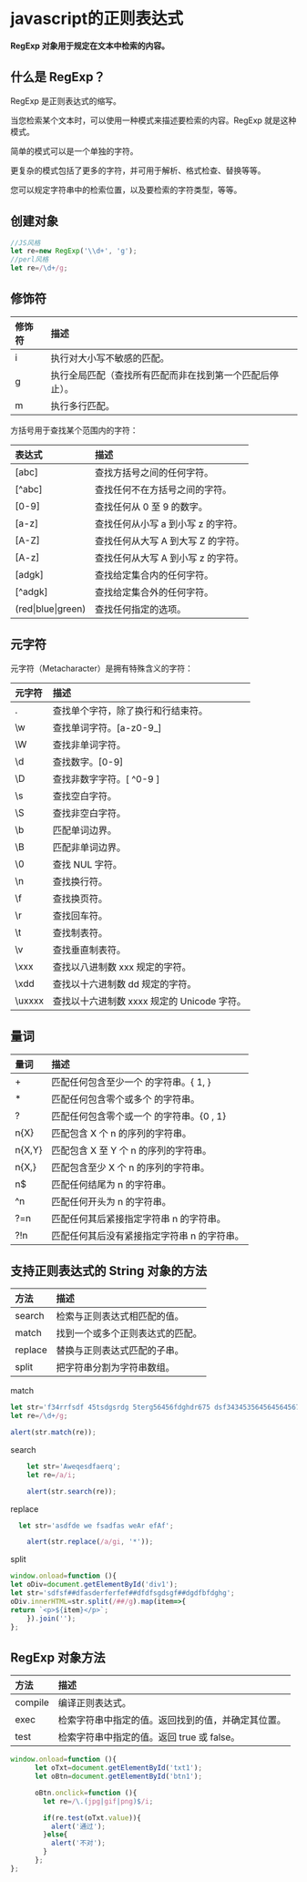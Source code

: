 # javascript的正则表达式

**RegExp 对象用于规定在文本中检索的内容。**

## 什么是 RegExp？

RegExp 是正则表达式的缩写。

当您检索某个文本时，可以使用一种模式来描述要检索的内容。RegExp 就是这种模式。

简单的模式可以是一个单独的字符。

更复杂的模式包括了更多的字符，并可用于解析、格式检查、替换等等。

您可以规定字符串中的检索位置，以及要检索的字符类型，等等。

## 创建对象

```javascript
//JS风格
let re=new RegExp('\\d+', 'g');
//perl风格
let re=/\d+/g;
```

## 修饰符

| 修饰符                                                   | 描述                                                     |
| :------------------------------------------------------- | :------------------------------------------------------- |
| i | 执行对大小写不敏感的匹配。                               |
| g | 执行全局匹配（查找所有匹配而非在找到第一个匹配后停止）。 |
| m                                                        | 执行多行匹配。                                           |

方括号用于查找某个范围内的字符：

| 表达式             | 描述                               |
| :----------------- | :--------------------------------- |
| [abc]              | 查找方括号之间的任何字符。         |
| [^abc\]            | 查找任何不在方括号之间的字符。     |
| [0-9]              | 查找任何从 0 至 9 的数字。         |
| [a-z]              | 查找任何从小写 a 到小写 z 的字符。 |
| [A-Z]              | 查找任何从大写 A 到大写 Z 的字符。 |
| [A-z]              | 查找任何从大写 A 到小写 z 的字符。 |
| [adgk]             | 查找给定集合内的任何字符。         |
| [^adgk]            | 查找给定集合外的任何字符。         |
| (red\|blue\|green) | 查找任何指定的选项。               |

## 元字符

元字符（Metacharacter）是拥有特殊含义的字符：

| 元字符 | 描述                                        |
| :----- | :------------------------------------------ |
| .      | 查找单个字符，除了换行和行结束符。          |
| \w     | 查找单词字符。[a-z0-9_]                     |
| \W     | 查找非单词字符。                            |
| \d     | 查找数字。[0-9]                             |
| \D     | 查找非数字字符。[ ^0-9 ]                    |
| \s     | 查找空白字符。                              |
| \S     | 查找非空白字符。                            |
| \b     | 匹配单词边界。                              |
| \B     | 匹配非单词边界。                            |
| \0     | 查找 NUL 字符。                             |
| \n     | 查找换行符。                                |
| \f     | 查找换页符。                                |
| \r     | 查找回车符。                                |
| \t     | 查找制表符。                                |
| \v     | 查找垂直制表符。                            |
| \xxx   | 查找以八进制数 xxx 规定的字符。             |
| \xdd   | 查找以十六进制数 dd 规定的字符。            |
| \uxxxx | 查找以十六进制数 xxxx 规定的 Unicode 字符。 |

## 量词

| 量词   | 描述                                        |
| :----- | :------------------------------------------ |
| +      | 匹配任何包含至少一个 的字符串。{ 1, }       |
| *      | 匹配任何包含零个或多个  的字符串。          |
| ?      | 匹配任何包含零个或一个  的字符串。{0 , 1}   |
| n{X}   | 匹配包含 X 个 n 的序列的字符串。            |
| n{X,Y} | 匹配包含 X 至 Y 个 n 的序列的字符串。       |
| n{X,}  | 匹配包含至少 X 个 n 的序列的字符串。        |
| n$     | 匹配任何结尾为 n 的字符串。                 |
| ^n     | 匹配任何开头为 n 的字符串。                 |
| ?=n    | 匹配任何其后紧接指定字符串 n 的字符串。     |
| ?!n    | 匹配任何其后没有紧接指定字符串 n 的字符串。 |

## 支持正则表达式的 String 对象的方法

| 方法    | 描述                             |
| :------ | :------------------------------- |
| search  | 检索与正则表达式相匹配的值。     |
| match   | 找到一个或多个正则表达式的匹配。 |
| replace | 替换与正则表达式匹配的子串。     |
| split   | 把字符串分割为字符串数组。       |

match

```javascript
let str='f34rrfsdf 45tsdgsrdg 5terg56456fdghdr675 dsf3434535645645645674567';
let re=/\d+/g;

alert(str.match(re));
```

search

```javascript
    let str='Aweqesdfaerq';
    let re=/a/i;

    alert(str.search(re));
```

replace

```javascript
  let str='asdfde we fsadfas weAr efAf';

    alert(str.replace(/a/gi, '*'));
```

split

```javascript
window.onload=function (){
let oDiv=document.getElementById('div1');
let str='sdfsf##dfasderferfef##dfdfsgdsgf##dgdfbfdghg';
oDiv.innerHTML=str.split(/##/g).map(item=>{
return `<p>${item}</p>`;
	}).join('');
};
```

## RegExp 对象方法

| 方法    | 描述                                               |
| :------ | :------------------------------------------------- |
| compile | 编译正则表达式。                                   |
| exec    | 检索字符串中指定的值。返回找到的值，并确定其位置。 |
| test    | 检索字符串中指定的值。返回 true 或 false。         |

```javascript
window.onload=function (){
      let oTxt=document.getElementById('txt1');
      let oBtn=document.getElementById('btn1');

      oBtn.onclick=function (){
        let re=/\.(jpg|gif|png)$/i;

        if(re.test(oTxt.value)){
          alert('通过');
        }else{
          alert('不对');
        }
      };
};
```

